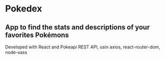 # Pokedex 
## App to find the stats and descriptions of your favorites Pokémons
Developed with React and Pokeapi REST API, usin axios, react-router-dom, node-sass
